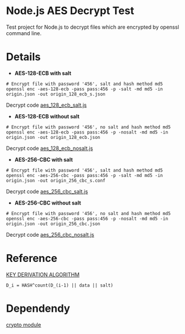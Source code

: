 # Node.js AES Decrypt Test
Test project for Node.js to decrypt files which are encrypted by openssl command line.

# Details
- **AES-128-ECB with salt**
```shell
# Encrypt file with password '456', salt and hash method md5
openssl enc -aes-128-ecb -pass pass:456 -p -salt -md md5 -in origin.json -out origin_128_ecb_s.json
```
Decrypt code [aes_128_ecb_salt.js](aes_128_ecb_salt.js)

- **AES-128-ECB without salt**
```shell
# Encrypt file with password '456', no salt and hash method md5
openssl enc -aes-128-ecb -pass pass:456 -p -nosalt -md md5 -in origin.json -out origin_128_ecb.json
```
Decrypt code [aes_128_ecb_nosalt.js](aes_128_ecb_nosalt.js)

- **AES-256-CBC with salt**
```shell
# Encrypt file with password '456', salt and hash method md5
openssl enc -aes-256-cbc -pass pass:456 -p -salt -md md5 -in origin.json -out origin_256_cbc_s.conf
```
Decrypt code [aes_256_cbc_salt.js](aes_256_cbc_salt.js)

- **AES-256-CBC without salt**
```shell
# Encrypt file with password '456', no salt and hash method md5
openssl enc -aes-256-cbc -pass pass:456 -p -nosalt -md md5 -in origin.json -out origin_256_cbc.json
```
Decrypt code [aes_256_cbc_nosalt.js](aes_256_cbc_nosalt.js)

# Reference
[KEY DERIVATION ALGORITHM](https://wiki.openssl.org/index.php/Manual:EVP_BytesToKey(3))
```
D_i = HASH^count(D_(i-1) || data || salt)
```

# Dependendy
[crypto module](https://nodejs.org/api/crypto.html)
